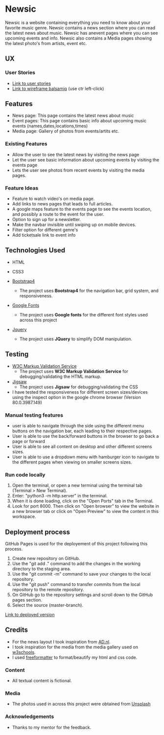 # Newsic

Newsic is a website containing everything you need to know about your favorite music genre.
Newsic contains a news section where you can read the latest news about music. 
Newsic has anevent pages where you can see upcoming events and info.
Newsic also contains a Media pages showing the latest photo's from artists, event  etc.
 
## UX

### User Stories

- [Link to  user stories](https://github.com/kris965/milestoneproject1/issues/1)
- [Link to wireframe balsamiq](./milestone1.pdf) (use ctr left-click)

## Features

- News page: This page contains the latest news about music
- Event pages: This page contains basic info about upcoming music events (names,dates,locations,times)
- Media page: Gallery of photos from events/artits etc.
 
### Existing Features

- Allow the user to see the latest news by visiting the news page
- Let the user see basic information about upcoming events by visiting the events page
- Lets the user see photos from recent events by visiting the media pages. 

### Feature Ideas

- Feature to watch video's on media page.
- Add links to news pages that leads to full articles.
- A google maps feature to the events page to see the events location, and possibly a route to the event for the user.
- Option to sign up for a newsletter.
- Make the navbar invisible until swiping up on mobile devices.
- Filter option for different genre's
- Add ticketsale link to event info

## Technologies Used

- HTML

- CSS3

- [Bootstrap4](https://getbootstrap.com/)
    - The project uses **Bootstrap4** for the navigation bar, grid system, and responsiveness.
- [Google Fonts](https://fonts.google.com/)
    - The project uses **Google fonts** for the different font styles used across this project
- [Jquery](https://jquery.com)
    - The project uses **JQuery** to simplify DOM manipulation.
       


## Testing

- [W3C Markup Validation Service](https://validator.w3.org/#validate_by_uri)
    - The project uses **W3C Markup Validation Service** for debugging/validating the HTML markup.
- [Jigsaw](https://jigsaw.w3.org/css-validator/)
    - The project uses **Jigsaw** for debugging/validating the CSS
- I have tested the responsiveness for different screen sizes/devices using the inspect option in the google chrome browser (Version 80.0.3987.149)

### Manual testing features

- user is able to navigate through the side using the different menu buttons on the navigation bar, each leading to their respective pages.
- User is able to use the back/forward buttons in the browser to go back a page or forward
- User is able to see all content on desktop and other different screens sizes.
- User is able to use a dropdown menu with hamburger icon to navigate to the different pages when viewing on smaller screens sizes.


### Run code locally

1. Open the terminal, or open a new terminal using the terminal tab (Terminal > New Terminal).
2. Enter: "python3 -m http.server" in the terminal.
3. When it is done loading, click on the "Open Ports" tab in the Terminal.
4. Look for port 8000. Then click on "Open browser" to view the website in a new browser tab or click on "Open Preview" to view the content in this workspace.


## Deployment process

GitHub Pages is used for the deployement of this project following this process.

1. Create new repository on GitHub.
2. Use the "git add ." command to add the changes in the working directory to the staging area.
3. Use the "git commit -m" command to save your changes to the local repository.
4. Use the "git push" command to transfer commits from the local repository to the remote repository.
3. On GitHub go to the repository settings and scroll down to the GitHub pages section.
4. Select the source (master-branch).

[Link to deployed version](https://kris965.github.io/Newsic/)





## Credits
- For the news layout I took inspiration from [AD.nl](https://www.ad.nl/).
- I took inspiration for the media from the media gallery used on [w3schools](https://www.w3schools.com/howto/howto_css_image_grid_responsive.asp).
- I used [freeformatter](https://www.freeformatter.com/) to format/beautify my html and css code.

### Content
- All textual content is fictional.

### Media
- The photos used in across this project were obtained from [Unsplash](https://unsplash.com/)

### Acknowledgements

- Thanks to my mentor for the feedback. 
